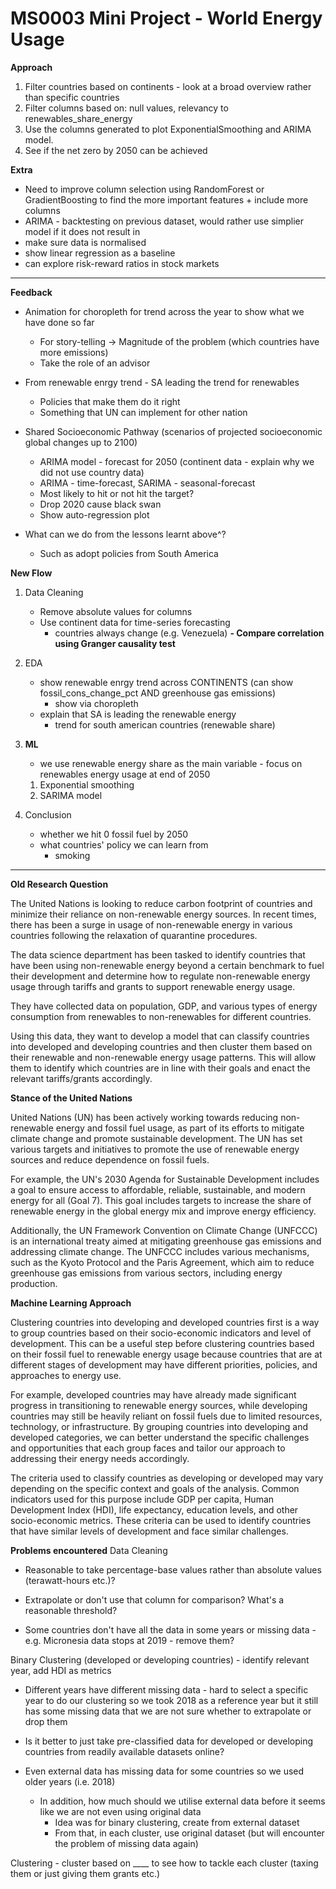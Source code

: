 # MS0003 Mini Project - World Energy Usage

__Approach__

1. Filter countries based on continents - look at a broad overview rather than specific countries
2. Filter columns based on: null values, relevancy to renewables_share_energy
3. Use the columns generated to plot ExponentialSmoothing and ARIMA model.
4. See if the net zero by 2050 can be achieved

__Extra__
- Need to improve column selection using RandomForest or GradientBoosting to find the more important features + include more columns
- ARIMA - backtesting on previous dataset, would rather use simplier model if it does not result in 
- make sure data is normalised
- show linear regression as a baseline
- can explore risk-reward ratios in stock markets   

------------------------------------------------------------------------------------------------------------

__Feedback__
- Animation for choropleth for trend across the year to show what we have done so far
    - For story-telling -> Magnitude of the problem (which countries have more emissions)
    - Take the role of an advisor

- From renewable enrgy trend - SA leading the trend for renewables
    - Policies that make them do it right
    - Something that UN can implement for other nation

- Shared Socioeconomic Pathway (scenarios of projected socioeconomic global changes up to 2100)
    - ARIMA model - forecast for 2050 (continent data - explain why we did not use country data)
    - ARIMA - time-forecast, SARIMA - seasonal-forecast
    - Most likely to hit or not hit the target?
    - Drop 2020 cause black swan
    - Show auto-regression plot

- What can we do from the lessons learnt above^?
    - Such as adopt policies from South America

__New Flow__

1. Data Cleaning
    - Remove absolute values for columns
    - Use continent data for time-series forecasting
        - countries always change (e.g. Venezuela)
    **- Compare correlation using Granger causality test**

2. EDA
    - show renewable enrgy trend across CONTINENTS (can show fossil_cons_change_pct AND greenhouse gas emissions)
        - show via choropleth
    - explain that SA is leading the renewable energy
        - trend for south american countries (renewable share)

3. **ML**
    - we use renewable energy share as the main variable  - focus on renewables energy usage at end of 2050
    1. Exponential smoothing
    2. SARIMA model

4. Conclusion
    - whether we hit 0 fossil fuel by 2050
    - what countries' policy we can learn from
        - smoking

------------------------------------------------------------------------------------------------------------

__Old Research Question__

The United Nations is looking to reduce carbon footprint of countries and minimize their reliance on non-renewable energy sources. In recent times, there has been a surge in usage of non-renewable energy in various countries following the relaxation of quarantine procedures.

The data science department has been tasked to identify countries that have been using non-renewable energy beyond a certain benchmark to fuel their development and determine how to regulate non-renewable energy usage through tariffs and grants to support renewable energy usage.

They have collected data on population, GDP, and various types of energy consumption from renewables to non-renewables for different countries. 

Using this data, they want to develop a model that can classify countries into developed and developing countries and then cluster them based on their renewable and non-renewable energy usage patterns. This will allow them to identify which countries are in line with their goals and enact the relevant tariffs/grants accordingly.

__Stance of the United Nations__

United Nations (UN) has been actively working towards reducing non-renewable energy and fossil fuel usage, as part of its efforts to mitigate climate change and promote sustainable development. The UN has set various targets and initiatives to promote the use of renewable energy sources and reduce dependence on fossil fuels.

For example, the UN's 2030 Agenda for Sustainable Development includes a goal to ensure access to affordable, reliable, sustainable, and modern energy for all (Goal 7). This goal includes targets to increase the share of renewable energy in the global energy mix and improve energy efficiency.

Additionally, the UN Framework Convention on Climate Change (UNFCCC) is an international treaty aimed at mitigating greenhouse gas emissions and addressing climate change. The UNFCCC includes various mechanisms, such as the Kyoto Protocol and the Paris Agreement, which aim to reduce greenhouse gas emissions from various sectors, including energy production.

__Machine Learning Approach__

Clustering countries into developing and developed countries first is a way to group countries based on their socio-economic indicators and level of development. This can be a useful step before clustering countries based on their fossil fuel to renewable energy usage because countries that are at different stages of development may have different priorities, policies, and approaches to energy use.

For example, developed countries may have already made significant progress in transitioning to renewable energy sources, while developing countries may still be heavily reliant on fossil fuels due to limited resources, technology, or infrastructure. By grouping countries into developing and developed categories, we can better understand the specific challenges and opportunities that each group faces and tailor our approach to addressing their energy needs accordingly.

The criteria used to classify countries as developing or developed may vary depending on the specific context and goals of the analysis. Common indicators used for this purpose include GDP per capita, Human Development Index (HDI), life expectancy, education levels, and other socio-economic metrics. These criteria can be used to identify countries that have similar levels of development and face similar challenges.


__Problems encountered__
Data Cleaning

- Reasonable to take percentage-base values rather than absolute values (terawatt-hours etc.)?

- Extrapolate or don't use that column for comparison? What's a reasonable threshold?

- Some countries don't have all the data in some years or missing data - e.g. Micronesia data stops at 2019 - remove them?

Binary Clustering (developed or developing countries) - identify relevant year, add HDI as metrics

- Different years have different missing data - hard to select a specific year to do our clustering so we took 2018 as a reference year but it still has some missing data that we are not sure whether to extrapolate or drop them

- Is it better to just take pre-classified data for developed or developing countries from readily available datasets online?

- Even external data has missing data for some countries so we used older years (i.e. 2018)
    - In addition, how much should we utilise external data before it seems like we are not even using original data
        - Idea was for binary clustering, create from external dataset
        - From that, in each cluster, use original dataset (but will encounter the problem of missing data again)

Clustering - cluster based on ____ to see how to tackle each cluster (taxing them or just giving them grants etc.)